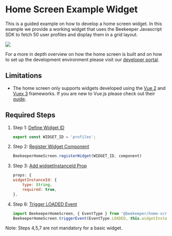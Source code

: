 # Home Screen Example Widget

This is a guided example on how to develop a home screen widget.
In this example we provide a working widget that uses the Beekeeper Javascript SDK to fetch 50 user profiles and display
them in a grid layout.

![](https://github.com/beekpr/examples/blob/FUL-21524/home-screen-widget/profiles/photos/profiles_widget.png)


For a more in depth overview on how the home screen is built and on how to set up the development environment
please visit our [developer portal](https://developers.beekeeper.io/v2/welcome/home-screen). 

## Limitations

* The home screen only supports widgets developed using the [Vue 2](https://vuejs.org/) and [Vuex 3](https://vuex.vuejs.org/) frameworks. 
If you are new to Vue.js please check out their [guide](https://vuejs.org/v2/guide/).

## Required Steps
 
1. Step 1: [Define Widget ID](https://github.com/beekpr/examples/blob/40f4f6c66c4d2d8f64796ca0932eaa31648a810c/home-screen-widget/profiles/components/Widget.vue#L19)
    ```javascript:title=home-screen-widget/components/Widget.js
    export const WIDGET_ID = 'profiles';
    ```
2. Step 2: [Register Widget Component](https://github.com/beekpr/examples/blob/40f4f6c66c4d2d8f64796ca0932eaa31648a810c/home-screen-widget/profiles/main.js#L9)
    ```javascript:title=home-screen-widget/main.js
    BeekeeperHomeScreen.registerWidget(WIDGET_ID, component)
    ```
3. Step 3: [Add widgetInstanceId Prop](https://github.com/beekpr/examples/blob/40f4f6c66c4d2d8f64796ca0932eaa31648a810c/home-screen-widget/profiles/components/Widget.vue#L38)
    ```javascript:title=home-screen-widget/components/Widget.js
    props: {
    widgetInstanceId: {
        type: String,
        required: true,
    },
    ```
6. Step 6:  [Trigger LOADED Event](https://github.com/beekpr/examples/blob/40f4f6c66c4d2d8f64796ca0932eaa31648a810c/home-screen-widget/profiles/components/Widget.vue#L71)
    ```javascript:title=home-screen-widget/components/Widget.js
    import BeekeeperHomeScreen, { EventType } from '@beekeeper/home-screen-sdk';
    BeekeeperHomeScreen.triggerEvent(EventType.LOADED, this.widgetInstanceId);
    ```

Note: Steps 4,5,7 are not mandatory for a basic widget. 


